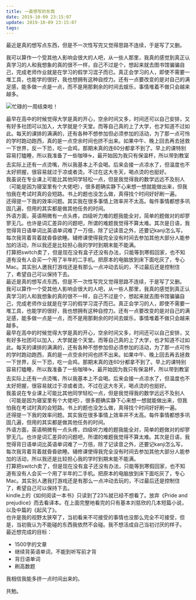 ```yaml
---
title: 一直想写的东西
date: 2019-10-09 23:15:07
update: 2019-10-09 23:15:07
tags:
---
```

最近是真的想写点东西，但是不一次性写完又觉得思路不连续，于是写了又删。

<!-- more -->

我可以算作一个受其他人影响会很大的人吧，从一些人那里，我真的感觉到真正认真学习的人和我想象的真的很不一样，自己不过是个，想起来就去图书馆骗骗自己，完成老师作业就是在学习的假学习混子而已。真正会学习的人，即使不需要一堆工具，也能学的很好，我也想拥有这种自控力。还有一点要改变的是对自己的满足感，能多做一点是一点，而不是用那剩余的时间去娱乐，事情堆着不做只会越来越多。  

![忙碌的一周结束啦！](https://sheey-blog-resources.oss-cn-hangzhou.aliyuncs.com/images/screenshot.png)

最早在高中的时候觉得大学是真的开心，空余时间又多，时间还可以自己安排，又有好多社团可以加入，大学就是个天堂。而等自己真的上了大学，也才知道不过如此。每天的课排的满满的，还有各种不想参加但必须参加的活动，为了那一点可怜的学时跑动跑西，真的是一点空余时间也挤不出来。如果中午、晚上回去再去拯救一下世界，反一下恐，吃一会鸡，那期末真的连60分都拿不到了。早上的课特别容易打瞌睡，所以我准备了一些咖啡☕，最开始因为我只有保温杯，所以带到教室去实际上还有一点烫嘴，所以我基本上不会喝。后来会接一点凉水了，但温度也不太好把握，很容易就过于凉或者烫。不过在这大冬天，喝点烫的也挺好。  
我虽说在专业课上可能比其他同学轻松一点，但是我觉得我的数学远远不及别人（可能是因为寝室里有个大佬吧），很多题确实静下心来想一想就能做出来，但我怕我在考试时真的会短路。书上的题也没怎么做，真得找个时间好好刷一遍。  
还得提一下我的效率问题。其实我在很多事情上效率并不太高。每件事情都想多巩固几遍，但用的其实都是做其他任务的时间。  
外语方面，英语稍微有一点头疼，四级听力难的题我能全对，简单的题做对的却寥寥无几。也许是词汇差异的问题吧，所谓的难题我觉得不算太难。其次是日语，我觉得背日语单词比英语单词难了一万倍，除了记读音之外，还要记kanji怎么写，每次我背着背着就昏昏欲睡。辅修课使得我完全没有时间去参加其他大部分人能参加的活动，所以我还是比较担心我的学时到期末能不能满。  
打算把switch卖了，但是现在没有盒子还没有办法，只能等到寒假回家，也不知道有没有人会买一个用了半年的二手机。把原本的电脑放到床下面吃灰了，专心Mac。其实别人邀我打游戏还是有那么一点冲动去玩的，不过最后还是控制住了，希望自己可以保持下去。  
最近是真的想写点东西，但是不一次性写完又觉得思路不连续，于是写了又删。  
我可以算作一个受其他人影响会很大的人吧，从一些人那里，我真的感觉到真正认真学习的人和我想象的真的很不一样，自己不过是个，想起来就去图书馆骗骗自己，完成老师作业就是在学习的假学习混子而已。真正会学习的人，即使不需要一堆工具，也能学的很好，我也想拥有这种自控力。还有一点要改变的是对自己的满足感，能多做一点是一点，而不是用那剩余的时间去娱乐，事情堆着不做只会越来越多。  
最早在高中的时候觉得大学是真的开心，空余时间又多，时间还可以自己安排，又有好多社团可以加入，大学就是个天堂。而等自己真的上了大学，也才知道不过如此。每天的课排的满满的，还有各种不想参加但必须参加的活动，为了那一点可怜的学时跑动跑西，真的是一点空余时间也挤不出来。如果中午、晚上回去再去拯救一下世界，反一下恐，吃一会鸡，那期末真的连60分都拿不到了。早上的课特别容易打瞌睡，所以我准备了一些咖啡☕，最开始因为我只有保温杯，所以带到教室去实际上还有一点烫嘴，所以我基本上不会喝。后来会接一点凉水了，但温度也不太好把握，很容易就过于凉或者烫。不过在这大冬天，喝点烫的也挺好。  
我虽说在专业课上可能比其他同学轻松一点，但是我觉得我的数学远远不及别人（可能是因为寝室里有个大佬吧），很多题确实静下心来想一想就能做出来，但我怕我在考试时真的会短路。书上的题也没怎么做，真得找个时间好好刷一遍。  
还得提一下我的效率问题。其实我在很多事情上效率并不太高。每件事情都想多巩固几遍，但用的其实都是做其他任务的时间。  
外语方面，英语稍微有一点头疼，四级听力难的题我能全对，简单的题做对的却寥寥无几。也许是词汇差异的问题吧，所谓的难题我觉得不算太难。其次是日语，我觉得背日语单词比英语单词难了一万倍，除了记读音之外，还要记kanji怎么写，每次我背着背着就昏昏欲睡。辅修课使得我完全没有时间去参加其他大部分人能参加的活动，所以我还是比较担心我的学时到期末能不能满。  
打算把switch卖了，但是现在没有盒子还没有办法，只能等到寒假回家，也不知道有没有人会买一个用了半年的二手机。把原本的电脑放到床下面吃灰了，专心Mac。其实别人邀我打游戏还是有那么一点冲动去玩的，不过最后还是控制住了，希望自己可以保持下去。  
kindle上的《如何阅读一本书》只读到了23%就已经不想看了。放弃《Pride and prejudice》而去看译本。在上面完整地看完的只有基本刘慈欣的几本短篇小说，以及中篇的《起风了》。  
也许是我的视野太狭窄了，当初看来不可接受的事情也没那么完全不可接受，但是，当初我认为不能碰的东西我依然不会碰。我不想活成自己当初讨厌的样子。
最近想完成的目标：  
- 1500字的文章
- 继续背英语单词，不能到听写前才背
- 背日语单词
- 刷高数题

我相信我能多挤一点时间出来的。

共勉。